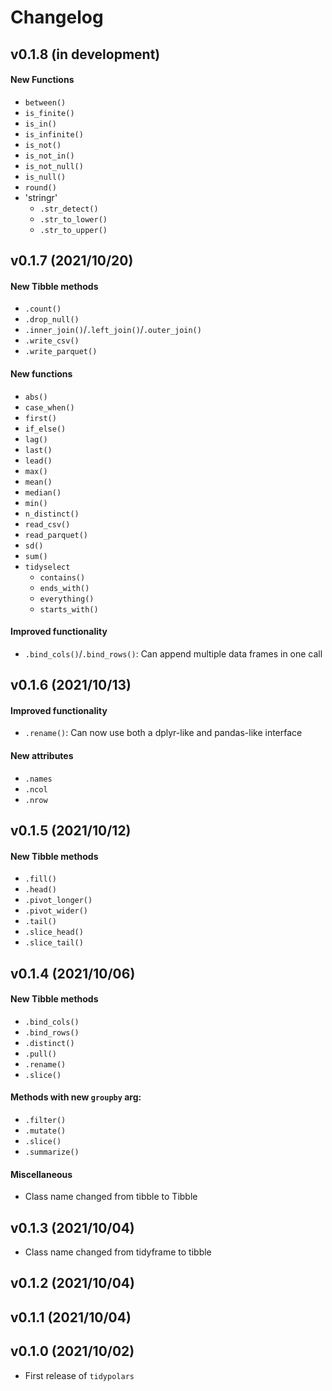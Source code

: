 # Changelog

## v0.1.8 (in development)
#### New Functions
* `between()`
* `is_finite()`
* `is_in()`
* `is_infinite()`
* `is_not()`
* `is_not_in()`
* `is_not_null()`
* `is_null()`
* `round()`
* 'stringr'
  + `.str_detect()`
  + `.str_to_lower()`
  + `.str_to_upper()`

## v0.1.7 (2021/10/20)
#### New Tibble methods
* `.count()`
* `.drop_null()`
* `.inner_join()`/`.left_join()`/`.outer_join()`
* `.write_csv()`
* `.write_parquet()`

#### New functions
* `abs()`
* `case_when()`
* `first()`
* `if_else()`
* `lag()`
* `last()`
* `lead()`
* `max()`
* `mean()`
* `median()`
* `min()`
* `n_distinct()`
* `read_csv()`
* `read_parquet()`
* `sd()`
* `sum()`
* `tidyselect`
  + `contains()`
  + `ends_with()`
  + `everything()`
  + `starts_with()`

#### Improved functionality
* `.bind_cols()`/`.bind_rows()`: Can append multiple data frames in one call

## v0.1.6 (2021/10/13)
#### Improved functionality
* `.rename()`: Can now use both a dplyr-like and pandas-like interface
  
#### New attributes
* `.names`
* `.ncol`
* `.nrow`

## v0.1.5 (2021/10/12)
#### New Tibble methods
* `.fill()`
* `.head()`
* `.pivot_longer()`
* `.pivot_wider()`
* `.tail()`
* `.slice_head()`
* `.slice_tail()`

## v0.1.4 (2021/10/06)
#### New Tibble methods
* `.bind_cols()`
* `.bind_rows()`
* `.distinct()`
* `.pull()`
* `.rename()`
* `.slice()`

#### Methods with new `groupby` arg:
* `.filter()`
* `.mutate()`
* `.slice()`
* `.summarize()`

#### Miscellaneous
* Class name changed from tibble to Tibble

## v0.1.3 (2021/10/04)

* Class name changed from tidyframe to tibble

## v0.1.2 (2021/10/04)

## v0.1.1 (2021/10/04)

## v0.1.0 (2021/10/02)

* First release of `tidypolars`